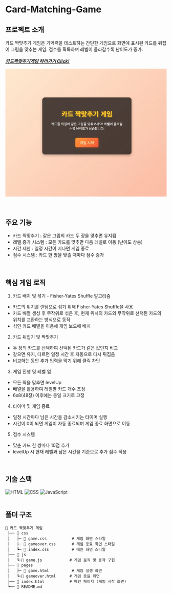 # Card-Matching-Game

## 프로젝트 소개

카드 짝맞추기 게임은 기억력을 테스트하는 간단한 게임으로 화면에 표시된 카드를 뒤집어 그림을 맞추는 게임. 점수를 획득하며 레벨이 올라갈수록 난이도가 증가.  
<br>
***[카드짝맞추기게임 하러가기 Click!](https://carpe-horas.github.io/Card-Matching-Game/)***

![카드짝맞추기게임 미리보기](images/game.gif)  

<br>

## 주요 기능

- 카드 짝맞추기 : 같은 그림의 카드 두 장을 맞추면 유지됨  
- 레벨 증가 시스템 : 모든 카드를 맞추면 다음 레벨로 이동 (난이도 상승)  
- 시간 제한 : 일정 시간이 지나면 게임 종료  
- 점수 시스템 : 카드 한 쌍을 맞출 때마다 점수 증가  
<br>

## 핵심 게임 로직
1. 카드 배치 및 섞기 - Fisher-Yates Shuffle 알고리즘  
- 카드의 위치를 랜덤으로 섞기 위해 Fisher-Yates Shuffle을 사용
- 카드 배열 생성 후 무작위로 섞은 후, 현재 위치의 카드와 무작위로 선택된 카드의 위치를 교환하는 방식으로 동작
- 섞인 카드 배열을 이용해 게임 보드에 배치

2. 카드 뒤집기 및 짝맞추기  
- 두 장의 카드를 선택하여 선택된 카드가 같은 값인지 비교 
- 같으면 유지, 다르면 일정 시간 후 자동으로 다시 뒤집음
- 비교하는 동안 추가 입력을 막기 위해 클릭 차단

3. 게임 진행 및 레벨 업  
- 모든 짝을 맞추면 levelUp
- 배열을 활용하여 레벨별 카드 개수 조정
- 6x8(48장) 이후에는 동일 크기로 고정

4. 타이머 및 게임 종료  
- 일정 시간마다 남은 시간을 감소시키는 타이머 실행
- 시간이 0이 되면 게임이 자동 종료되며 게임 종료 화면으로 이동

5. 점수 시스템  
- 맞춘 카드 한 쌍마다 10점 추가
- levelUp 시 현재 레벨과 남은 시간을 기준으로 추가 점수 적용  
<br>

## 기술 스택
![HTML](https://img.shields.io/badge/HTML5-E34F26?style=for-the-badge&logo=html5&logoColor=white)
![CSS](https://img.shields.io/badge/CSS3-1572B6?style=for-the-badge&logo=css3&logoColor=white)
![JavaScript](https://img.shields.io/badge/JavaScript-F7DF1E?style=for-the-badge&logo=javascript&logoColor=black)  
<br>

## 폴더 구조

```
📂 카드 짝맞추기 게임
 ├── 📂 css
 ┃   ├─ 📄 game.css           # 게임 화면 스타일
 ┃   ├─ 📄 gameover.css       # 게임 종료 화면 스타일
 ┃   ┗─ 📄 index.css          # 메인 화면 스타일
 ├── 📂 js
 ┃   ┗─📄 game.js            # 게임 로직 및 동작 구현
 ├── 📂 pages
 ┃   ├─ 📄 game.html          # 게임 실행 화면
 ┃   ┗─📄 gameover.html      # 게임 종료 화면
 ├── 📄 index.html           # 메인 페이지 (게임 시작 화면)
 ┗── 📄 README.md           
```
<br>
